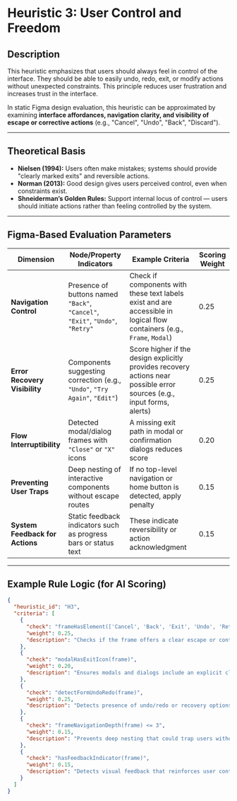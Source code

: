 # Heuristic 3: User Control and Freedom

## Description
This heuristic emphasizes that users should always feel in control of the interface. They should be able to easily undo, redo, exit, or modify actions without unexpected constraints. This principle reduces user frustration and increases trust in the interface.

In static Figma design evaluation, this heuristic can be approximated by examining **interface affordances, navigation clarity, and visibility of escape or corrective actions** (e.g., "Cancel", "Undo", "Back", "Discard").

---

## Theoretical Basis
- **Nielsen (1994):** Users often make mistakes; systems should provide "clearly marked exits" and reversible actions.
- **Norman (2013):** Good design gives users perceived control, even when constraints exist.
- **Shneiderman’s Golden Rules:** Support internal locus of control — users should initiate actions rather than feeling controlled by the system.

---

## Figma-Based Evaluation Parameters

| Dimension | Node/Property Indicators | Example Criteria | Scoring Weight |
|------------|--------------------------|------------------|----------------|
| **Navigation Control** | Presence of buttons named `"Back"`, `"Cancel"`, `"Exit"`, `"Undo"`, `"Retry"` | Check if components with these text labels exist and are accessible in logical flow containers (e.g., `Frame`, `Modal`) | 0.25 |
| **Error Recovery Visibility** | Components suggesting correction (e.g., `"Undo"`, `"Try Again"`, `"Edit"`) | Score higher if the design explicitly provides recovery actions near possible error sources (e.g., input forms, alerts) | 0.25 |
| **Flow Interruptibility** | Detected modal/dialog frames with `"Close"` or `"X"` icons | A missing exit path in modal or confirmation dialogs reduces score | 0.20 |
| **Preventing User Traps** | Deep nesting of interactive components without escape routes | If no top-level navigation or home button is detected, apply penalty | 0.15 |
| **System Feedback for Actions** | Static feedback indicators such as progress bars or status text | These indicate reversibility or action acknowledgment | 0.15 |

---

## Example Rule Logic (for AI Scoring)
```json
{
  "heuristic_id": "H3",
  "criteria": [
    {
      "check": "frameHasElement(['Cancel', 'Back', 'Exit', 'Undo', 'Retry'])",
      "weight": 0.25,
      "description": "Checks if the frame offers a clear escape or control option."
    },
    {
      "check": "modalHasExitIcon(frame)",
      "weight": 0.20,
      "description": "Ensures modals and dialogs include an explicit close control."
    },
    {
      "check": "detectFormUndoRedo(frame)",
      "weight": 0.25,
      "description": "Detects presence of undo/redo or recovery options near input fields."
    },
    {
      "check": "frameNavigationDepth(frame) <= 3",
      "weight": 0.15,
      "description": "Prevents deep nesting that could trap users without visible exits."
    },
    {
      "check": "hasFeedbackIndicator(frame)",
      "weight": 0.15,
      "description": "Detects visual feedback that reinforces user control perception."
    }
  ]
}
